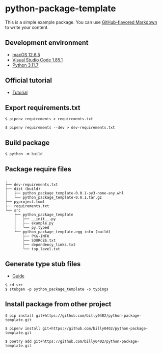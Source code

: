 # python-package-template

This is a simple example package. You can use
[GitHub-flavored Markdown](https://guides.github.com/features/mastering-markdown/)
to write your content.

## Development environment

- [macOS 12.6.5](https://www.apple.com/tw/macos/monterey/)
- [Visual Studio Code 1.85.1](https://code.visualstudio.com/)
- [Python 3.11.7](https://www.python.org/)

## Official tutorial

- [Tutorial](https://packaging.python.org/en/latest/tutorials/packaging-projects/)

## Export requirements.txt

```shell
$ pipenv requirements > requirements.txt

$ pipenv requirements --dev > dev-requirements.txt
```

## Build package

```shell
$ python -m build
```

## Package require files

```
.
├── dev-requirements.txt
├── dist (build)
│   ├── python_package_template-0.0.1-py3-none-any.whl
│   └── python_package_template-0.0.1.tar.gz
├── pyproject.toml
├── requirements.txt
└── src
    ├── python_package_template
    │   ├── __init__.py
    │   ├── example.py
    │   └── py.typed
    └── python_package_template.egg-info (build)
        ├── PKG-INFO
        ├── SOURCES.txt
        ├── dependency_links.txt
        └── top_level.txt
```

## Generate type stub files

- [Guide](https://typing.readthedocs.io/en/latest/guides/writing_stubs.html)

```shell
$ cd src
$ stubgen -p python_package_template -o typings
```

## Install package from other project

```shell
$ pip install git+https://github.com/billy0402/python-package-template.git

$ pipenv install git+https://github.com/billy0402/python-package-template.git

$ poetry add git+https://github.com/billy0402/python-package-template.git
```
